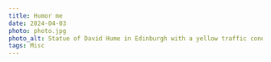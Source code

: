 ```yaml
---
title: Humor me
date: 2024-04-03
photo: photo.jpg
photo_alt: Statue of David Hume in Edinburgh with a yellow traffic cone on the head
tags: Misc
---
```

